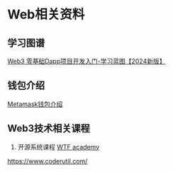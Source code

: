 # Web相关资料

## 学习图谱

[Web3 零基础Dapp项目开发入门-学习蓝图【2024新版】](https://triangular-jitterbug-cd5.notion.site/Web3-Dapp-2024-9ad05eb869a34983bb87c073faedc5a6)

## 钱包介绍
[Metamask钱包介绍](https://learn.metamask.io/zh-CN/lessons/what-is-a-crypto-wallet)

## Web3技术相关课程
1. 开源系统课程
[WTF academy](https://www.wtf.academy/)


https://www.coderutil.com/
